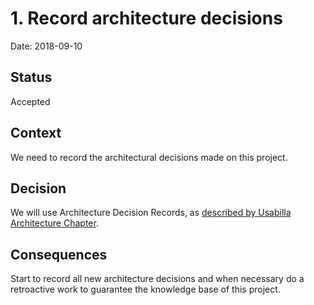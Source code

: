 # 1. Record architecture decisions

Date: 2018-09-10

## Status

Accepted

## Context

We need to record the architectural decisions made on this project.

## Decision

We will use Architecture Decision Records, as [described by Usabilla Architecture Chapter](https://github.com/usabilla/architecture-chapter/blob/master/docs/adr/0001-record-architecture-decisions.md).

## Consequences

Start to record all new architecture decisions and when necessary do a retroactive work to guarantee the knowledge base of this project.
